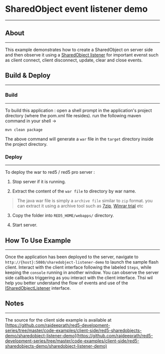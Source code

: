 # SharedObject event listener demo
---

## About
---


This example demonstrates how to create a SharedObject on server side and then observe it using a [SharedObject listener](#http://red5.org/javadoc/red5-server-common/org/red5/server/api/so/ISharedObjectListener.html) for important evenst such as client connect, client disconnect, update, clear and close events.

## Build & Deploy
---

### Build
---

To build this application : open a shell prompt in the application's project directory (where the pom.xml file resides). run the following maven command in your shell -> 

``` 
mvn clean package 

```

The above command will generate a `war` file in the `target` directory inside the project directory. 


### Deploy
---

To deploy the war to red5 / red5 pro server :

1. Stop server if it is running.

2. Extract the content of the `war file` to directory by war name. 

> The java war file is simply a `archive file` similar to `zip` format. you can extract it using a archive tool such as [7zip](#http://www.7-zip.org/), [Winrar trial](#http://www.rarlab.com/download.htm) etc

3. Copy the folder into `RED5_HOME/webapps/` directory.

4. Start server.



## How To Use Example
---

Once the application has been deployed to the server, navigate to `http://{host}:5080/sharedobject-listener-demo` to launch the sample flash client. Interact with the client interface following the labeled `Steps`, while keeping the `console` running in another window.
You can observe the server side callbacks triggering as you interact with the client interface. Thsi wil help you better understand the flow of events and use of the [ISharedObjectListener](http://red5.org/javadoc/red5-server-common/org/red5/server/api/so/ISharedObjectListener.html) interface.



## Notes
---

The source for the client side example is available at [https://github.com/rajdeeprath/red5-development-series/tree/master/code-examples/client-side/red5-sharedobjects-demo/sharedobject-listener-demo](https://github.com/rajdeeprath/red5-development-series/tree/master/code-examples/client-side/red5-sharedobjects-demo/sharedobject-listener-demo)



